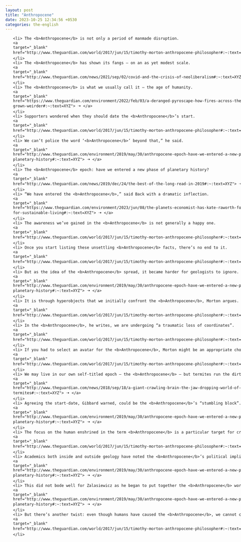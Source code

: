 ```yaml
---
layout: post
title: "Anthropocene"
date: 2023-10-25 12:34:56 +0530
categories: the-english
---
```

<style>
    ol {
        width: 800px;
        margin: 0 auto;
    }
ol li {
    font-size: 18px;
    line-height: 1.5;
    padding-bottom: 8px;
}
</style>
<ol>

    <li> The <b>Anthropocene</b> is not only a period of manmade disruption.
    <a 
    target="_blank" 
    href="http://www.theguardian.com/world/2017/jun/15/timothy-morton-anthropocene-philosopher#:~:text=XYZ"> 🠢 </a>
    </li>
    <li> The <b>Anthropocene</b> has shown its fangs – on an as yet modest scale.
    <a 
    target="_blank" 
    href="http://www.theguardian.com/news/2021/sep/02/covid-and-the-crisis-of-neoliberalism#:~:text=XYZ"> 🠢 </a>
    </li>
    <li> The <b>Anthropocene</b> is what we usually call it – the age of humanity.
    <a 
    target="_blank" 
    href="https://www.theguardian.com/environment/2022/feb/03/a-deranged-pyroscape-how-fires-across-the-world-have-grown-weirder#:~:text=XYZ"> 🠢 </a>
    </li>
    <li> Supporters wondered when they should date the <b>Anthropocene</b>’s start.
    <a 
    target="_blank" 
    href="http://www.theguardian.com/world/2017/jun/15/timothy-morton-anthropocene-philosopher#:~:text=XYZ"> 🠢 </a>
    </li>
    <li> We can’t police the word ‘<b>Anthropocene</b>’ beyond that,” he said.
    <a 
    target="_blank" 
    href="http://www.theguardian.com/environment/2019/may/30/anthropocene-epoch-have-we-entered-a-new-phase-of-planetary-history#:~:text=XYZ"> 🠢 </a>
    </li>
    <li> The <b>Anthropocene</b> epoch: have we entered a new phase of planetary history?
    <a 
    target="_blank" 
    href="http://www.theguardian.com/news/2019/dec/24/the-best-of-the-long-read-in-2019#:~:text=XYZ"> 🠢 </a>
    </li>
    <li> “We have entered the <b>Anthropocene</b>,” said Back with a dramatic inflection.
    <a 
    target="_blank" 
    href="https://www.theguardian.com/environment/2023/jun/08/the-planets-economist-has-kate-raworth-found-a-model-for-sustainable-living#:~:text=XYZ"> 🠢 </a>
    </li>
    <li> The awareness we’ve gained in the <b>Anthropocene</b> is not generally a happy one.
    <a 
    target="_blank" 
    href="http://www.theguardian.com/world/2017/jun/15/timothy-morton-anthropocene-philosopher#:~:text=XYZ"> 🠢 </a>
    </li>
    <li> Once you start listing these unsettling <b>Anthropocene</b> facts, there’s no end to it.
    <a 
    target="_blank" 
    href="http://www.theguardian.com/world/2017/jun/15/timothy-morton-anthropocene-philosopher#:~:text=XYZ"> 🠢 </a>
    </li>
    <li> But as the idea of the <b>Anthropocene</b> spread, it became harder for geologists to ignore.
    <a 
    target="_blank" 
    href="http://www.theguardian.com/environment/2019/may/30/anthropocene-epoch-have-we-entered-a-new-phase-of-planetary-history#:~:text=XYZ"> 🠢 </a>
    </li>
    <li> It is through hyperobjects that we initially confront the <b>Anthropocene</b>, Morton argues.
    <a 
    target="_blank" 
    href="http://www.theguardian.com/world/2017/jun/15/timothy-morton-anthropocene-philosopher#:~:text=XYZ"> 🠢 </a>
    </li>
    <li> In the <b>Anthropocene</b>, he writes, we are undergoing “a traumatic loss of coordinates”.
    <a 
    target="_blank" 
    href="http://www.theguardian.com/world/2017/jun/15/timothy-morton-anthropocene-philosopher#:~:text=XYZ"> 🠢 </a>
    </li>
    <li> If you had to select an avatar for the <b>Anthropocene</b>, Morton might be an appropriate choice.
    <a 
    target="_blank" 
    href="http://www.theguardian.com/world/2017/jun/15/timothy-morton-anthropocene-philosopher#:~:text=XYZ"> 🠢 </a>
    </li>
    <li> We may live in our own self-titled epoch – the <b>Anthropocene</b> – but termites run the dirt.
    <a 
    target="_blank" 
    href="http://www.theguardian.com/news/2018/sep/18/a-giant-crawling-brain-the-jaw-dropping-world-of-termites#:~:text=XYZ"> 🠢 </a>
    </li>
    <li> Agreeing the start-date, Gibbard warned, could be the <b>Anthropocene</b>’s “stumbling block”.
    <a 
    target="_blank" 
    href="http://www.theguardian.com/environment/2019/may/30/anthropocene-epoch-have-we-entered-a-new-phase-of-planetary-history#:~:text=XYZ"> 🠢 </a>
    </li>
    <li> The focus on the human enshrined in the term <b>Anthropocene</b> is a particular target for critics.
    <a 
    target="_blank" 
    href="http://www.theguardian.com/world/2017/jun/15/timothy-morton-anthropocene-philosopher#:~:text=XYZ"> 🠢 </a>
    </li>
    <li> Academics both inside and outside geology have noted the <b>Anthropocene</b>’s political implications.
    <a 
    target="_blank" 
    href="http://www.theguardian.com/environment/2019/may/30/anthropocene-epoch-have-we-entered-a-new-phase-of-planetary-history#:~:text=XYZ"> 🠢 </a>
    </li>
    <li> This did not bode well for Zalasiewicz as he began to put together the <b>Anthropocene</b> working group.
    <a 
    target="_blank" 
    href="http://www.theguardian.com/environment/2019/may/30/anthropocene-epoch-have-we-entered-a-new-phase-of-planetary-history#:~:text=XYZ"> 🠢 </a>
    </li>
    <li> But there’s another twist: even though humans have caused the <b>Anthropocene</b>, we cannot control it.
    <a 
    target="_blank" 
    href="http://www.theguardian.com/world/2017/jun/15/timothy-morton-anthropocene-philosopher#:~:text=XYZ"> 🠢 </a>
    </li>